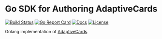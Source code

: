 # Go SDK for Authoring AdaptiveCards

[![Build Status][build-status-svg]][build-status-url]
[![Go Report Card][goreport-svg]][goreport-url]
[![Docs][docs-godoc-svg]][docs-godoc-url]
[![License][license-svg]][license-url]

Golang implementation of [AdaptiveCards](https://adaptivecards.io/).

 [build-status-svg]: https://github.com/grokify/go-adaptivecards/workflows/build/badge.svg?branch=master
 [build-status-url]: https://github.com/grokify/go-adaptivecards/actions
 [goreport-svg]: https://goreportcard.com/badge/github.com/grokify/go-adaptivecards
 [goreport-url]: https://goreportcard.com/report/github.com/grokify/go-adaptivecards
 [docs-godoc-svg]: https://pkg.go.dev/badge/github.com/grokify/go-adaptivecards
 [docs-godoc-url]: https://pkg.go.dev/github.com/grokify/go-adaptivecards
 [license-svg]: https://img.shields.io/badge/license-MIT-blue.svg
 [license-url]: https://github.com/grokify/go-adaptivecards/blob/master/LICENSE